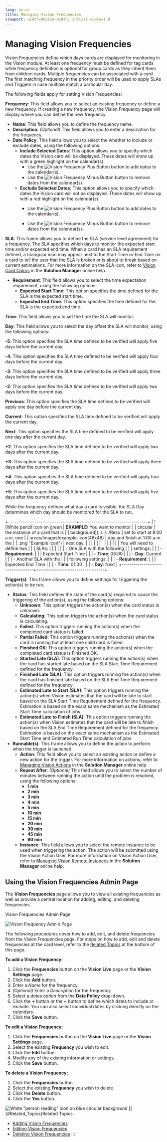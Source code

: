 ```yaml
---
lang: en-us
title: Managing Vision Frequencies
viewport: width=device-width, initial-scale=1.0
---
```


# Managing Vision Frequencies

Vision Frequencies define which days cards are displayed for monitoring
in the Vision module. At least one frequency must be defined for tag
cards while frequency definition is optional for group cards as they
inherit them from children cards. Multiple frequencies can be associated
with a card. The first matching frequency in the priority order will be
used to apply SLAs and Triggers in case multiple match a particular day.

The following fields apply for setting Vision Frequencies:

**Frequency**: This field allows you to select an existing frequency or
define a new frequency. If creating a new frequency, the Vision
Frequency page will display where you can define the new frequency.

- **Name**: This field allows you to define the frequency name.
- **Description**: *(Optional)* This field allows you
    to enter a description for the frequency.
- **Date Policy**: This field allows you to select the whether to
    include or exclude dates, using the following options:
  - **Include Selected Dates**: This option allows you to specify
        which dates the Vision card will be displayed. These dates will
        show up with a green highlight on the calendar(s).
    - Use the ![Vision Frequency Plus             Button](../../../Resources/Images/SM/Vision-Frequency-Plus-Button.png "Vision Frequency Plus Button")
            button to add dates to the calendar(s).
    - Use the ![Vision Frequency Minus             Button](../../../Resources/Images/SM/Vision-Frequency-Minus-Button.png "Vision Frequency Minus Button")
            button to remove dates from the calendar(s).
  - **Exclude Selected Dates**: This option allows you to specify
        which dates the Vision card will not be displayed. These dates
        will show up with a red highlight on the calendar(s).
    - Use the ![Vision Frequency Plus             Button](../../../Resources/Images/SM/Vision-Frequency-Plus-Button.png "Vision Frequency Plus Button")
            button to add dates to the calendar(s).

    - Use the ![Vision Frequency Minus             Button](../../../Resources/Images/SM/Vision-Frequency-Minus-Button.png "Vision Frequency Minus Button")
            button to remove dates from the calendar(s).

**SLA**: This frame allows you to define the SLA (service level
agreement) for a frequency. The SLA specifies which days to monitor the
expected start time and/or expected end time. When a card has an SLA
requirement defined, a triangular icon may appear next to the Start Time
or End Time on a card to tell the user that the SLA is broken or is
about to break based on current estimations. For more information on the
SLA icon, refer to [Vision Card Colors](Viewing-Cards-in-Vision-Live.md#Vision)
in the **Solution Manager** online help.

- **Requirement**: This field allows you to select the time
    expectation requirement, using the following options:
  - **Expected Start Time**: This option specifies the time defined
        for the SLA is the expected start time.
  - **Expected End Time**: This option specifies the time defined
        for the SLA is the expected end time.

**Time**: This field allows you to set the time the SLA will monitor.

**Day**: This field allows you to select the day offset the SLA will
monitor, using the following options:

**-5**: This option specifies the SLA time defined to be verified will
apply five days before the current day.

**-4**: This option specifies the SLA time defined to be verified will
apply four days before the current day.

**-3**: This option specifies the SLA time defined to be verified will
apply three days before the current day.

**-2**: This option specifies the SLA time defined to be verified will
apply two days before the current day.

**Previous**: This option specifies the SLA time defined to be verified
will apply one day before the current day.

**Current**: This option specifies the SLA time defined to be verified
will apply the current day.

**Next**: This option specifies the SLA time defined to be verified will
apply one day after the current day.

**+2**: This option specifies the SLA time defined to be verified will
apply two days after the current day.

**+3**: This option specifies the SLA time defined to be verified will
apply three days after the current day.

**+4**: This option specifies the SLA time defined to be verified will
apply four days after the current day.

**+5**: This option specifies the SLA time defined to be verified will
apply five days after the current day.

While the frequency defines what day a card is visible, the SLA Day
determines which day should be monitored for the SLA to run.

+----------------------------------+----------------------------------+
| ![White pencil icon on green     | **EXAMPLE:** You want to monitor | | circular                         | the instance of a card that is   |
| background](../../../Reso        | set to start at 8:00 a.m. one    |
| urces/Images/example-icon(48x48) | day and finish at 1:00 a.m. the  |
| .png "Example icon") | next day.                        |
|                                  |                                  |
|                                  |                                  |
|                                  |                                  |
|                                  | You will need to define two      |
|                                  | SLAs:                            |
|                                  |                                  |
|                                  | -   One SLA with the following   |
|                                  |     settings:                    |
|                                  |     -   **Requirement**:         |
|                                  |         Expected Start Time      |
|                                  |     -   **Time**: 08:00          |
|                                  |     -   **Day**: Current         |
|                                  | -   Another SLA with the         |
|                                  |     following settings:          |
|                                  |     -   **Requirement**:         |
|                                  |         Expected End Time        |
|                                  |     -   **Time**: 01:00          |
|                                  |     -   **Day**: Next            |
+----------------------------------+----------------------------------+

**Trigger(s)**: This frame allows you to define settings for triggering
the action(s) to be run.

- **Status**: This field defines the state of the card(s) required to
    cause the triggering of the action(s), using the following options:
  - **Unknown**: This option triggers the action(s) when the card
        status is unknown.
  - **Calculating**: This option triggers the action(s) when the
        card status is calculating.
  - **Failed**: This option triggers running the action(s) when the
        completed card status is failed.
  - **Partial Failed**: This option triggers running the action(s)
        when the card is running but at least one child card is failed.
  - **Finished OK**: This option triggers running the action(s) when
        the completed card status is Finished OK.
  - **Started Late (SLA)**: This option triggers running the
        action(s) when the card has started late based on the SLA Start
        Time Requirement defined for the frequency.
  - **Finished Late (SLA)**: This option triggers running the
        action(s) when the card has finished late based on the SLA End
        Time Requirement defined for the frequency.
  - **Estimated Late to Start (SLA)**: This option triggers running
        the action(s) when Vision estimates that the card will be late
        to start based on the SLA Start Time Requirement defined for the
        frequency. Estimation is based on the exact same mechanism as
        the Estimated Start Time calculation of jobs.
  - **Estimated Late to Finish (SLA)**: This option triggers running
        the action(s) when Vision estimates that the card will be late
        to finish based on the SLA End Time Requirement defined for the
        frequency. Estimation is based on the exact same mechanism as
        the Estimated Start Time and Estimated Run Time calculation of
        jobs.
- **Runnable(s)**: This frame allows you to define the action to
    perform when the trigger is launched.
  - **Action**: This field allow you to select an existing action or
        define a new action for the trigger. For more information on
        actions, refer to [Managing Vision         Actions](Managing-Vision-Actions.md) in the
        **Solution Manager** online help.
  - **Repeat After**: *(Optional)* This field allows
        you to select the number of minutes between running the action
        until the problem is resolved, using the following options:
    - **1 min**
    - **2 min**
    - **3 min**
    - **4 min**
    - **5 min**
    - **10 min**
    - **15 min**
    - **20 min**
    - **30 min**
    - **45 min**
    - **60 min**
  - **Instance**: This field allows you to select the remote
        instance to be used when triggering the action. The action will
        be submitted using the Vision Action User. For more information
        on Vision Action User, refer to [Managing Vision Remote         Instances](Managing-Vision-Remote-Instances.md)
         in the **Solution Manager** online help.

## Using the Vision Frequencies Admin Page

The **Vision Frequencies** page allows you to view all existing
frequencies as well as provide a central location for adding, editing,
and deleting frequencies.

Vision Frequencies Admin Page

![Vision Frequency Admin Page](../../../Resources/Images/SM/Vision-Frequencies-Admin-Page.png "Vision Frequency Admin Page")

The following procedures cover how to add, edit, and delete frequencies
from the Vision Frequencies page. For steps on how to add, edit and
delete frequencies at the card level, refer to the [Related Topics](#Related_Topics) at the bottom of this page.

**To add a Vision Frequency:**

1. Click the **Frequencies** button on the **Vision Live** page or the
    **Vision Settings** page.
2. Click the **Add** button.
3. Enter a *Name* for the frequency.
4. *(Optional)* Enter a *Description* for the
    frequency.
5. Select a *dates option* from the **Date Policy** drop-down.
6. Click the **+** button or the **−** button to define which dates to
    include or exclude. You can also select individual dates by clicking
    directly on the calendars.
7. Click the **Save** button.

**To edit a Vision Frequency:**

1. Click the **Frequencies** button on the **Vision Live** page or the
    **Vision Settings** page.
2. Select the existing **Frequency** you wish to edit.
3. Click the **Edit** button.
4. Modify any of the existing information or settings.
5. Click the **Save** button.

**To delete a Vision Frequency:**

1. Click the **Frequencies** button.
2. Select the existing **Frequency** you wish to delete.
3. Click the **Delete** button.
4. Click the **Yes** button.

![White "person reading" icon on blue circular background](../../../Resources/Images/moreinfo-icon(48x48).png "More Info icon")
[]{#Related_Topics}Related Topics

- [Adding Vision     Frequencies](Adding-Vision-Frequencies.md)
- [Editing Vision     Frequencies](Editing-Vision-Frequencies.md)
- [Deleting Vision     Frequencies](Deleting-Vision-Frequencies.md)
:::
